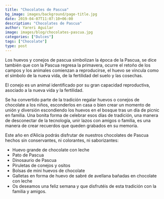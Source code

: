 ```yaml
---
title: "Chocolates de Pascua"
bg_image: images/background/page-title.jpg
date: 2019-04-07T11:07:10+06:00
description: "Chocolates de Pascua"
author: Yareri Aguilar
image: images/blog/chocolates-pascua.jpg
categories: ["Dulces"]
tags: ["Chocolate"]
type: post
---
```

Los huevos y conejos de pascua simbolizan la época de la Pascua, se dice también que con la Pascua regresa la primavera, ocurre el retoño de los campos y los animales comienzan a reproducirse, el huevo se vincula como el símbolo de la nueva vida, de la fertilidad del suelo y las cosechas.

El conejo es un animal identificado por su gran capacidad reproductiva, asociado a la nueva vida y la fertilidad.

Se ha convertido parte de la tradición regalar huevos o conejos de chocolate a los niños, esconderlos en casa o bien crear un momento de unión y diversión escondiendo los huevos en el bosque tras un día de picnic en familia. Una bonita forma de celebrar esos días de tradición, una manera de desconectar de la tecnología, unir lazos con amigos o familia,  es una manera de crear recuerdos que queden grabados en su memoria.

Este año en d’Alicia podrás disfrutar de nuestros chocolates de Pascua hechos sin conservantes, ni colorantes, ni saborizantes:

- Huevo grande de chocolate con leche
- Pato de Pascua
- Dinosaurio de Pascua
- Piruletas de conejos y ositos
- Bolsas de mini huevos de chocolate
- Galletas en forma de huevo de sabré de avellana bañadas en chocolate con leche
- Os deseamos una feliz semana y que disfrutéis de esta tradición con la familia y amigos.
